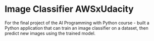 # Image Classifier AWSxUdacity

For the final project of the AI Programming with Python course - built a Python application that can train an image classifier on a dataset, then predict new images using the trained model.
